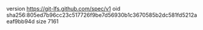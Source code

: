 version https://git-lfs.github.com/spec/v1
oid sha256:805ed7b96cc23c517726f9be7d56930b1c3670585b2dc581fd5212aeaf9bb94d
size 7161
